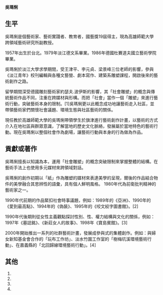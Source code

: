 **吳瑪悧**

## 生平

吳瑪悧是個藝術家、藝術實踐者、教育者，國藝獎19屆得主，現為高雄師範大學跨領域藝術研究所副教授。

1957年出生於台北。1979年淡江德文系畢業。1986年德國杜賽道夫國立藝術學院畢業。

吳瑪悧於淡江大學求學期間，受王津平、李元貞、梁景峰三位老師的影響，參與《淡江青年》校刊編輯與各種文藝營、劇本寫作、建築系雕塑課程，開啟後來的藝術創作之路。

留學期間深受德國雕刻藝術家約瑟夫.波伊斯的影響，其「社會雕塑」的概念與傳統藝術作品不同，注重在跨媒材與形構。而把「社會」當作一個「雕塑」來進行藝術行動，突破藝術本身的限制。\[1\]吳瑪悧更以此概念成功地讓藝術走入社區，並帶領藝術家們關懷社會議題、環境生態與社區藝術的關係。

現任教於高雄師範大學的吳瑪悧帶領學生於旗津進行藝術創作計畫，以藝術的方式介入在地社區與群眾意識，了解當地的歷史文化脈絡，發展屬於當地特色的藝術行動。現在吳瑪悧以整個社會作為劇場，讓藝術行動與本身的行為做為作品。

## 貢獻或著作

吳瑪悧擅長以知識為本，運用「社會雕塑」的概念突破限制來掌握整體的結構。在藝術手法上也使用多元媒材來跨領域對話。

吳瑪悧的創作初期以「紙」作為雕塑的媒材來表達美學的呈現，爾後的作品結合物件的美學融合其思辨性的語彙，具有個人鮮明風格。
1980年代為前衛批判精神的藝術家之一。

1990年代前期的作品緊扣社會時事議題，例如：1989年的《亞洲》、1990年的《愛到最高點》、1994年的《偽裝》、1995年的《咬文絞字圖書館》。\[2\]

1990年代後期則從女性主義觀點探討性別、性、權力結構與文化的關係，例如：1997年《墓誌銘》、《新莊女人的故事》、1998年《寶島賓館》。\[3\]

2000年開始推出一系列的社群藝術計畫，發展成參與式的集體創作。例如：與婦女新知基金會合作的「玩布工作坊」、淡水竹圍工作室的「樹梅坑溪環境藝術行動」、在嘉義縣的「北回歸線環境藝術行動」。\[4\]

## 其他

1.

2.

3.
4.